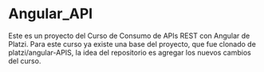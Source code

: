 # Angular_API
Este es un proyecto del Curso de Consumo de APIs REST con Angular de Platzi. Para este curso ya existe una base del proyecto, que fue clonado de platzi/angular-APIS, la idea del repositorio es agregar los nuevos cambios del curso.
